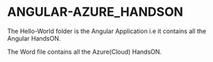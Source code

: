 # ANGULAR-AZURE_HANDSON
The Hello-World folder is the Angular Application i.e it contains all the Angular HandsON.

The Word file contains all the Azure(Cloud) HandsON. 
